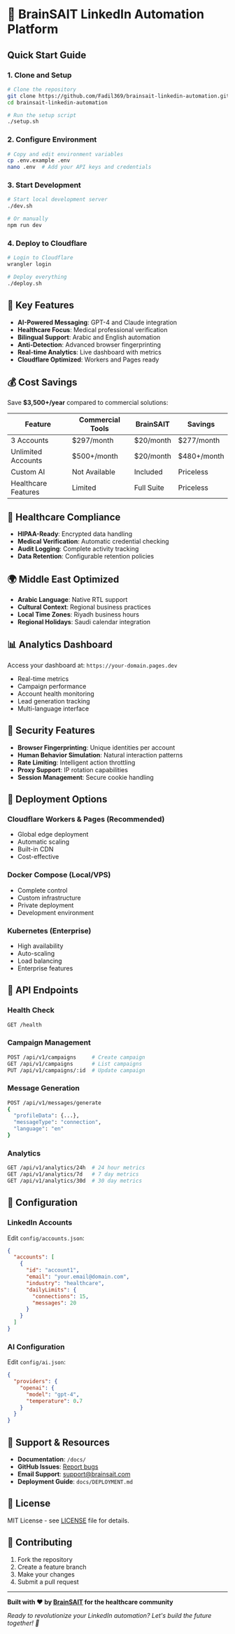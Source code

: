# 🧠 BrainSAIT LinkedIn Automation Platform

## Quick Start Guide

### 1. Clone and Setup

```bash
# Clone the repository
git clone https://github.com/Fadil369/brainsait-linkedin-automation.git
cd brainsait-linkedin-automation

# Run the setup script
./setup.sh
```

### 2. Configure Environment

```bash
# Copy and edit environment variables
cp .env.example .env
nano .env  # Add your API keys and credentials
```

### 3. Start Development

```bash
# Start local development server
./dev.sh

# Or manually
npm run dev
```

### 4. Deploy to Cloudflare

```bash
# Login to Cloudflare
wrangler login

# Deploy everything
./deploy.sh
```

## 🎯 Key Features

- **AI-Powered Messaging**: GPT-4 and Claude integration
- **Healthcare Focus**: Medical professional verification
- **Bilingual Support**: Arabic and English automation
- **Anti-Detection**: Advanced browser fingerprinting
- **Real-time Analytics**: Live dashboard with metrics
- **Cloudflare Optimized**: Workers and Pages ready

## 💰 Cost Savings

Save **$3,500+/year** compared to commercial solutions:

| Feature | Commercial Tools | BrainSAIT | Savings |
|---------|------------------|-----------|---------|
| 3 Accounts | $297/month | $20/month | $277/month |
| Unlimited Accounts | $500+/month | $20/month | $480+/month |
| Custom AI | Not Available | Included | Priceless |
| Healthcare Features | Limited | Full Suite | Priceless |

## 🏥 Healthcare Compliance

- **HIPAA-Ready**: Encrypted data handling
- **Medical Verification**: Automatic credential checking
- **Audit Logging**: Complete activity tracking
- **Data Retention**: Configurable retention policies

## 🌍 Middle East Optimized

- **Arabic Language**: Native RTL support
- **Cultural Context**: Regional business practices
- **Local Time Zones**: Riyadh business hours
- **Regional Holidays**: Saudi calendar integration

## 📊 Analytics Dashboard

Access your dashboard at: `https://your-domain.pages.dev`

- Real-time metrics
- Campaign performance
- Account health monitoring
- Lead generation tracking
- Multi-language interface

## 🔐 Security Features

- **Browser Fingerprinting**: Unique identities per account
- **Human Behavior Simulation**: Natural interaction patterns
- **Rate Limiting**: Intelligent action throttling
- **Proxy Support**: IP rotation capabilities
- **Session Management**: Secure cookie handling

## 🚀 Deployment Options

### Cloudflare Workers & Pages (Recommended)
- Global edge deployment
- Automatic scaling
- Built-in CDN
- Cost-effective

### Docker Compose (Local/VPS)
- Complete control
- Custom infrastructure
- Private deployment
- Development environment

### Kubernetes (Enterprise)
- High availability
- Auto-scaling
- Load balancing
- Enterprise features

## 📱 API Endpoints

### Health Check
```bash
GET /health
```

### Campaign Management
```bash
POST /api/v1/campaigns     # Create campaign
GET /api/v1/campaigns      # List campaigns
PUT /api/v1/campaigns/:id  # Update campaign
```

### Message Generation
```bash
POST /api/v1/messages/generate
{
  "profileData": {...},
  "messageType": "connection",
  "language": "en"
}
```

### Analytics
```bash
GET /api/v1/analytics/24h  # 24 hour metrics
GET /api/v1/analytics/7d   # 7 day metrics
GET /api/v1/analytics/30d  # 30 day metrics
```

## 🔧 Configuration

### LinkedIn Accounts
Edit `config/accounts.json`:
```json
{
  "accounts": [
    {
      "id": "account1",
      "email": "your.email@domain.com",
      "industry": "healthcare",
      "dailyLimits": {
        "connections": 15,
        "messages": 20
      }
    }
  ]
}
```

### AI Configuration
Edit `config/ai.json`:
```json
{
  "providers": {
    "openai": {
      "model": "gpt-4",
      "temperature": 0.7
    }
  }
}
```

## 🛟 Support & Resources

- **Documentation**: `/docs/`
- **GitHub Issues**: [Report bugs](https://github.com/Fadil369/brainsait-linkedin-automation/issues)
- **Email Support**: support@brainsait.com
- **Deployment Guide**: `docs/DEPLOYMENT.md`

## 📄 License

MIT License - see [LICENSE](LICENSE) file for details.

## 🤝 Contributing

1. Fork the repository
2. Create a feature branch
3. Make your changes
4. Submit a pull request

---

**Built with ❤️ by [BrainSAIT](https://brainsait.com) for the healthcare community**

*Ready to revolutionize your LinkedIn automation? Let's build the future together! 🚀*
